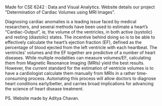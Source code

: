 Made for CSE 6242 : Data and Visual Analytics.
Website details our project "Determination of Cardiac Volumes using MRI Images".

Diagnosing cardiac anomalies is a leading issue faced by medical researchers, and several methods have been used to estimate a heart’s “Cardiac-Output”, ie, the volume of the ventricles, in both active (systolic) and resting (diastolic) states. The incentive behind doing so is to be able to effectively calculate the heart’s ejection fraction (EF), defined as the percentage of blood ejected from the left ventricle with each heartbeat. The ventricles’ volumes and the EF together are predictive of a number of heart diseases. While multiple modalities can measure volumes/EF, calculating them from Magnetic Resonance Imaging (MRIs) yield the best results. However, the current standard for the estimation of ventricle volumes is to have a cardiologist calculate them manually from MRIs in a rather time-consuming process. Automating this process will allow doctors to diagnose heart conditions early/better, and carries broad implications for advancing the science of heart disease treatment.

PS. Website made by Aditya Chavan.
